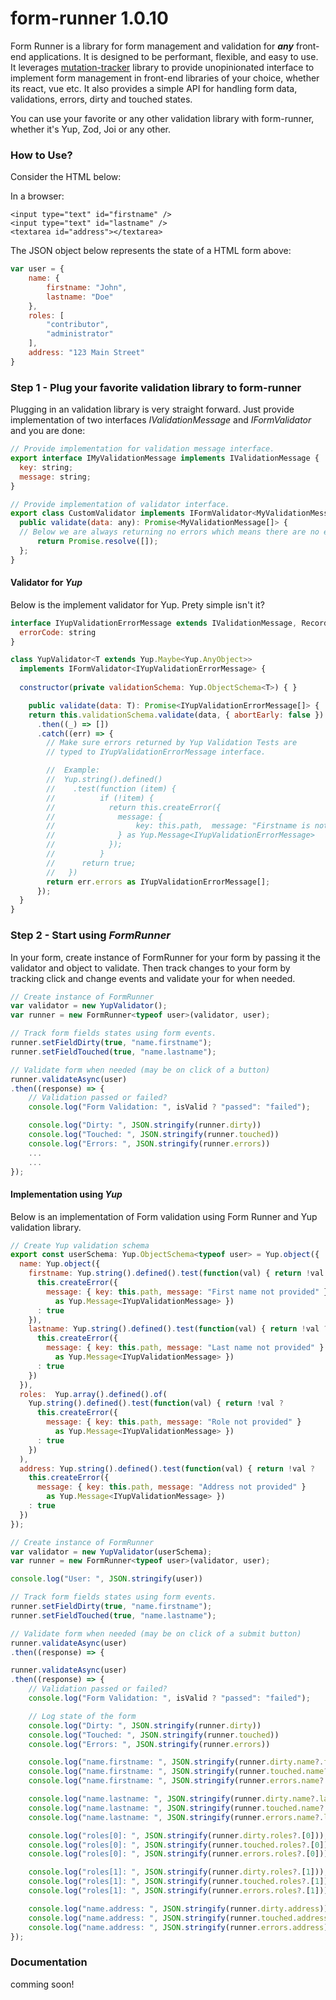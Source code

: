 # form-runner 1.0.10
Form Runner is a library for form management and validation for ***any*** front-end applications. It is designed to be performant, flexible, and easy to use. It leverages [mutation-tracker](https://www.npmjs.com/package/mutation-tracker) library to provide unopinionated interface to implement form management in front-end libraries of your choice, whether its react, vue etc. It also provides a simple API for handling form data, validations, errors, dirty and touched states.

You can use your favorite or any other validation library with form-runner, whether it's Yup, Zod, Joi or any other.

### How to Use?

Consider the HTML below:

In a browser:
```browser
<input type="text" id="firstname" />
<input type="text" id="lastname" />
<textarea id="address"></textarea>
```
The JSON object below represents the state of a HTML form above:
```javascript
var user = {
	name: {
		firstname: "John",
		lastname: "Doe"
	},
    roles: [
        "contributor",
        "administrator"
    ],
	address: "123 Main Street"
}
```

### Step 1 - Plug your favorite validation library to form-runner
Plugging in an validation library is very straight forward. Just provide implementation of two interfaces *IValidationMessage* and *IFormValidator* and you are done:

```javascript
// Provide implementation for validation message interface.
export interface IMyValidationMessage implements IValidationMessage {
  key: string;
  message: string;
}

// Provide implementation of validator interface.
export class CustomValidator implements IFormValidator<MyValidationMessage> {
  public validate(data: any): Promise<MyValidationMessage[]> {
  // Below we are always returning no errors which means there are no errors.
      return Promise.resolve([]);
  };
}
```
#### Validator for *Yup*

Below is the implement validator for Yup. Prety simple isn't it?

```javascript
interface IYupValidationErrorMessage extends IValidationMessage, Record<string, unknown> {
  errorCode: string
}

class YupValidator<T extends Yup.Maybe<Yup.AnyObject>> 
  implements IFormValidator<IYupValidationErrorMessage> {
  
  constructor(private validationSchema: Yup.ObjectSchema<T>) { }

	public validate(data: T): Promise<IYupValidationErrorMessage[]> {
    return this.validationSchema.validate(data, { abortEarly: false })
      .then((_) => [])
      .catch((err) => {
        // Make sure errors returned by Yup Validation Tests are 
        // typed to IYupValidationErrorMessage interface.

        //	Example:
        //	Yup.string().defined()
        //	  .test(function (item) {
        //			if (!item) {
        //			  return this.createError({
        //				message: {
        //					key: this.path,  message: "Firstname is not provided."
        //				} as Yup.Message<IYupValidationErrorMessage>
        //			  });
        //			}
        //		return true;
        //	 })
        return err.errors as IYupValidationErrorMessage[];
      });
  }
}
```

### Step 2 - Start using *FormRunner*

In your form, create instance of FormRunner for your form by passing it the validator and object to validate. Then track changes to your form by tracking click and change events and validate your for when needed.

```javascript
// Create instance of FormRunner
var validator = new YupValidator();
var runner = new FormRunner<typeof user>(validator, user);

// Track form fields states using form events.
runner.setFieldDirty(true, "name.firstname");
runner.setFieldTouched(true, "name.lastname");

// Validate form when needed (may be on click of a button)
runner.validateAsync(user)
.then((response) => {
	// Validation passed or failed?
    console.log("Form Validation: ", isValid ? "passed": "failed");

	console.log("Dirty: ", JSON.stringify(runner.dirty))
	console.log("Touched: ", JSON.stringify(runner.touched))
	console.log("Errors: ", JSON.stringify(runner.errors))
	...
	...
});

```

#### Implementation using *Yup*
Below is an implementation of Form validation using Form Runner and Yup validation library.  

```javascript
// Create Yup validation schema
export const userSchema: Yup.ObjectSchema<typeof user> = Yup.object({
  name: Yup.object({
    firstname: Yup.string().defined().test(function(val) { return !val ?
      this.createError({ 
        message: { key: this.path, message: "First name not provided" } 
          as Yup.Message<IYupValidationMessage> })
      : true 
    }),
    lastname: Yup.string().defined().test(function(val) { return !val ?
      this.createError({ 
        message: { key: this.path, message: "Last name not provided" }
          as Yup.Message<IYupValidationMessage> })
      : true 
    })
  }),
  roles:  Yup.array().defined().of(
    Yup.string().defined().test(function(val) { return !val ?
      this.createError({ 
        message: { key: this.path, message: "Role not provided" } 
          as Yup.Message<IYupValidationMessage> })
      : true 
    })
  ),
  address: Yup.string().defined().test(function(val) { return !val ?
    this.createError({ 
      message: { key: this.path, message: "Address not provided" } 
        as Yup.Message<IYupValidationMessage> })
    : true 
  })
});

// Create instance of FormRunner
var validator = new YupValidator(userSchema);
var runner = new FormRunner<typeof user>(validator, user);

console.log("User: ", JSON.stringify(user))

// Track form fields states using form events.
runner.setFieldDirty(true, "name.firstname");
runner.setFieldTouched(true, "name.lastname");

// Validate form when needed (may be on click of a submit button)
runner.validateAsync(user)
.then((response) => {

runner.validateAsync(user)
.then((response) => {
	// Validation passed or failed?
    console.log("Form Validation: ", isValid ? "passed": "failed");

	// Log state of the form
	console.log("Dirty: ", JSON.stringify(runner.dirty))
	console.log("Touched: ", JSON.stringify(runner.touched))
	console.log("Errors: ", JSON.stringify(runner.errors))

	console.log("name.firstname: ", JSON.stringify(runner.dirty.name?.firstname));
	console.log("name.firstname: ", JSON.stringify(runner.touched.name?.firstname));
	console.log("name.firstname: ", JSON.stringify(runner.errors.name?.firstname));

	console.log("name.lastname: ", JSON.stringify(runner.dirty.name?.lastname))
	console.log("name.lastname: ", JSON.stringify(runner.touched.name?.lastname))
	console.log("name.lastname: ", JSON.stringify(runner.errors.name?.lastname));

	console.log("roles[0]: ", JSON.stringify(runner.dirty.roles?.[0]));
	console.log("roles[0]: ", JSON.stringify(runner.touched.roles?.[0]));
	console.log("roles[0]: ", JSON.stringify(runner.errors.roles?.[0]));

	console.log("roles[1]: ", JSON.stringify(runner.dirty.roles?.[1]));
	console.log("roles[1]: ", JSON.stringify(runner.touched.roles?.[1]));
	console.log("roles[1]: ", JSON.stringify(runner.errors.roles?.[1]));

	console.log("name.address: ", JSON.stringify(runner.dirty.address));
	console.log("name.address: ", JSON.stringify(runner.touched.address));
	console.log("name.address: ", JSON.stringify(runner.errors.address));
});

```

### Documentation

comming soon!

